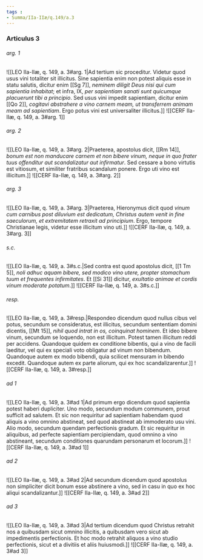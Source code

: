 ```yaml
---
tags : 
- Summa/IIa-IIæ/q.149/a.3
---
```


### Articulus 3

###### arg. 1
![[LEO IIa-IIæ, q. 149, a. 3#arg. 1|Ad tertium sic proceditur. Videtur quod usus vini totaliter sit illicitus. Sine sapientia enim non potest aliquis esse in statu salutis, dicitur enim [[Sg 7]], *neminem diligit Deus nisi qui cum sapientia inhabitat*; et infra, IX, *per sapientiam sanati sunt quicumque placuerunt tibi a principio*. Sed usus vini impedit sapientiam, dicitur enim [[Qo 2]], *cogitavi abstrahere a vino carnem meam, ut transferrem animam meam ad sapientiam*. Ergo potus vini est universaliter illicitus.]]
![[CERF IIa-IIæ, q. 149, a. 3#arg. 1]]

###### arg. 2
![[LEO IIa-IIæ, q. 149, a. 3#arg. 2|Praeterea, apostolus dicit, [[Rm 14]], *bonum est non manducare carnem et non bibere vinum, neque in quo frater tuus offenditur aut scandalizatur aut infirmatur*. Sed cessare a bono virtutis est vitiosum, et similiter fratribus scandalum ponere. Ergo uti vino est illicitum.]]
![[CERF IIa-IIæ, q. 149, a. 3#arg. 2]]

###### arg. 3
![[LEO IIa-IIæ, q. 149, a. 3#arg. 3|Praeterea, Hieronymus dicit quod *vinum cum carnibus post diluvium est dedicatum, Christus autem venit in fine saeculorum, et extremitatem retraxit ad principium*. Ergo, tempore Christianae legis, videtur esse illicitum vino uti.]]
![[CERF IIa-IIæ, q. 149, a. 3#arg. 3]]

###### s.c.
![[LEO IIa-IIæ, q. 149, a. 3#s.c.|Sed contra est quod apostolus dicit, [[1 Tm 5]], *noli adhuc aquam bibere, sed modico vino utere, propter stomachum tuum et frequentes infirmitates*. Et [[Si 31]] dicitur, *exultatio animae et cordis vinum moderate potatum*.]]
![[CERF IIa-IIæ, q. 149, a. 3#s.c.]]

###### resp.
![[LEO IIa-IIæ, q. 149, a. 3#resp.|Respondeo dicendum quod nullus cibus vel potus, secundum se consideratus, est illicitus, secundum sententiam domini dicentis, [[Mt 15]], *nihil quod intrat in os, coinquinat hominem*. Et ideo bibere vinum, secundum se loquendo, non est illicitum. Potest tamen illicitum reddi per accidens. Quandoque quidem ex conditione bibentis, qui a vino de facili laeditur, vel qui ex speciali voto obligatur ad vinum non bibendum. Quandoque autem ex modo bibendi, quia scilicet mensuram in bibendo excedit. Quandoque autem ex parte aliorum, qui ex hoc scandalizarentur.]]
![[CERF IIa-IIæ, q. 149, a. 3#resp.]]

###### ad 1
![[LEO IIa-IIæ, q. 149, a. 3#ad 1|Ad primum ergo dicendum quod sapientia potest haberi dupliciter. Uno modo, secundum modum communem, prout sufficit ad salutem. Et sic non requiritur ad sapientiam habendam quod aliquis a vino omnino abstineat, sed quod abstineat ab immoderato usu vini. Alio modo, secundum quendam perfectionis gradum. Et sic requiritur in aliquibus, ad perfecte sapientiam percipiendam, quod omnino a vino abstineant, secundum conditiones quarundam personarum et locorum.]]
![[CERF IIa-IIæ, q. 149, a. 3#ad 1]]

###### ad 2
![[LEO IIa-IIæ, q. 149, a. 3#ad 2|Ad secundum dicendum quod apostolus non simpliciter dicit bonum esse abstinere a vino, sed in casu in quo ex hoc aliqui scandalizantur.]]
![[CERF IIa-IIæ, q. 149, a. 3#ad 2]]

###### ad 3
![[LEO IIa-IIæ, q. 149, a. 3#ad 3|Ad tertium dicendum quod Christus retrahit nos a quibusdam sicut omnino illicitis, a quibusdam vero sicut ab impedimentis perfectionis. Et hoc modo retrahit aliquos a vino studio perfectionis, sicut et a divitiis et aliis huiusmodi.]]
![[CERF IIa-IIæ, q. 149, a. 3#ad 3]]


